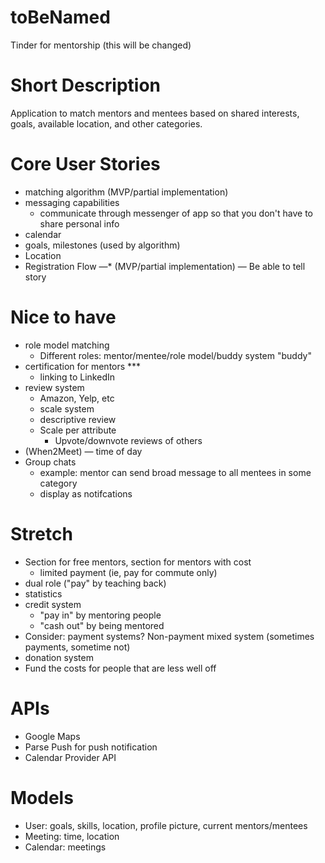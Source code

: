 # toBeNamed
Tinder for mentorship (this will be changed)

# Short Description
Application to match mentors and mentees based on shared interests, goals, available location, and other categories.

# Core User Stories
* matching algorithm (MVP/partial implementation)
* messaging capabilities
   * communicate through messenger of app so that you don't have to share personal info
* calendar
* goals, milestones (used by algorithm)
* Location
* Registration Flow —* (MVP/partial implementation)  — Be able to tell story

# Nice to have
* role model matching
    * Different roles: mentor/mentee/role model/buddy system "buddy"
* certification for mentors ***
    * linking to LinkedIn
* review system
    * Amazon, Yelp, etc
    * scale system
    * descriptive review
    * Scale per attribute
        * Upvote/downvote reviews of others
* (When2Meet) — time of day
* Group chats
    * example: mentor can send broad message to all mentees in some category
    * display as notifcations

# Stretch

* Section for free mentors, section for mentors with cost
    * limited payment (ie, pay for commute only)
* dual role ("pay" by teaching back)
* statistics
* credit system
    * "pay in" by mentoring people
    * "cash out" by being mentored
* Consider: payment systems? Non-payment
    mixed system (sometimes payments, sometime not)
* donation system
* Fund the costs for people that are less well off


# APIs

* Google Maps
* Parse Push for push notification
* Calendar Provider API 

# Models
* User: goals, skills, location, profile picture, current mentors/mentees
* Meeting: time, location
* Calendar: meetings
